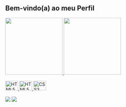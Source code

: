 ## Bem-vindo(a) ao meu Perfil

<div>
  <a href="https://github.com/paolaagda">
  <img height="180em" src="https://github-readme-stats.vercel.app/api?username=paolaagda&show_icons=true&theme=gotham&include_all_comits=true&count_private=true"/>
  <img height="180em" src=https://github-readme-stats.vercel.app/api/top-langs/?username=paolaagda&layout=compact&langs_count=6&theme=rose_pine"/>
</div>
<div style="display: inline_block"><br>
  <img aling="center" alt="HTML5" height="30" width="40" src="https://cdn.jsdelivr.net/gh/devicons/devicon/icons/javascript/javascript-original.svg" />
  <img aling="center" alt="HTML5" height="30" width="40" src="https://cdn.jsdelivr.net/gh/devicons/devicon/icons/html5/html5-original-wordmark.svg"/>
  <img aling="center" alt="CSS3" height="30" width="40" src="https://cdn.jsdelivr.net/gh/devicons/devicon/icons/css3/css3-original-wordmark.svg"/>
</div>

<br>

<div>
  <a href="https://instagram.com/paolaagda" target="_blank"><img src="https://img.shields.io/badge/-Instagram-%23E4405F?style=for-the-badge&logo=instagram&logoColor=white" target="_blank"></a>
  <a href="paolaagdars@gmail.com"><img src="https://img.shields.io/badge/-Gmail-%23333?style=for-the-badge&logo=gmail&logoColor=white" target="_blank"></a>
</div>
